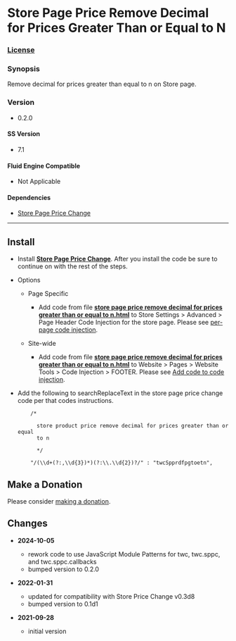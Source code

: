 # Store Page Price Remove Decimal for Prices Greater Than or Equal to N

### [License][1]

### Synopsis

Remove decimal for prices greater than equal to n on Store page.

### Version

  * 0.2.0

#### SS Version

  * 7.1

#### Fluid Engine Compatible

  * Not Applicable

#### Dependencies

  * [Store Page Price Change][2]

---

## Install

* Install **[Store Page Price Change][3]**. After you install the code be sure
  to continue on with the rest of the steps.
  
* Options

  * Page Specific
  
    * Add code from file **[store page price remove decimal for prices greater
      than or equal to n.html][4]** to Store Settings > Advanced >
      Page Header Code Injection for the store page. Please see [per-page code
      injection][5].
      
  * Site-wide
  
    * Add code from file **[store page price remove decimal for prices greater
      than or equal to n.html][4]** to Website > Pages > Website Tools >
      Code Injection > FOOTER. Please see [Add code to code injection][6].
      
* Add the following to searchReplaceText in the store page price change code per
  that codes instructions.
  
  ```
      /*
      
        store product price remove decimal for prices greater than or equal
        to n
        
        */
        
      "/(\\d+(?:,\\d{3})*)(?:\\.\\d{2})?/" : "twcSpprdfpgtoetn",
    ```

## Make a Donation

Please consider [making a donation][7].

## Changes

* **2024-10-05**

  * rework code to use JavaScript Module Patterns for twc, twc.sppc, and
    twc.sppc.callbacks
  * bumped version to 0.2.0
  
* **2022-01-31**
  
  * updated for compatibility with Store Price Change v0.3d8
  * bumped version to 0.1d1
  
* **2021-09-28**
  
  * initial version

[1]: https://github.com/tomsWebConsulting/twcsl/blob/main/LICENSE.txt#L1
[2]: https://github.com/tomsWebConsulting/twcsl/tree/main/Page/Store/Store%20Page%20Price%20Change
[3]: https://github.com/tomsWebConsulting/twcsl/tree/main/Page/Store/Store%20Page%20Price%20Change#store-page-price-change
[4]: store%20page%20price%20remove%20decimal%20for%20prices%20greater%20than%20or%20equal%20to%20n.html#L1
[5]: https://support.squarespace.com/hc/en-us/articles/205815908-Using-code-injection#toc-per-page-code-injection
[6]: https://support.squarespace.com/hc/en-us/articles/205815908-Using-code-injection#toc-add-code-to-code-injection
[7]: https://github.com/tomsWebConsulting/twcsl#make-a-donation
